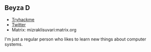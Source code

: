 ## Beyza D

- [Tryhackme](https://tryhackme.com/p/mizraklisuvari)
- [Twitter](https://twitter.com/od1l1a)
- Matrix: mizraklisuvari:matrix.org

I'm just a regular person who likes to learn new things about computer systems.

